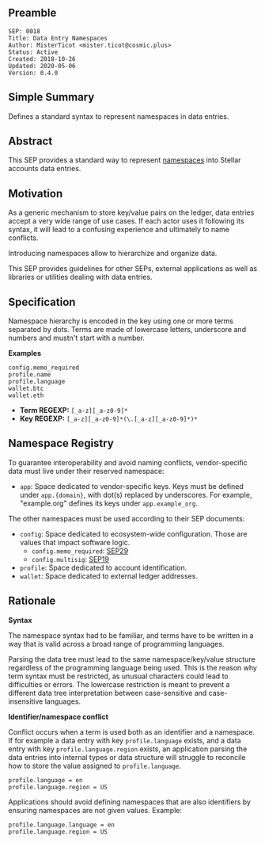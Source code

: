 ## Preamble

```
SEP: 0018
Title: Data Entry Namespaces
Author: MisterTicot <mister.ticot@cosmic.plus>
Status: Active
Created: 2018-10-26
Updated: 2020-05-06
Version: 0.4.0
```

## Simple Summary

Defines a standard syntax to represent namespaces in data entries.

## Abstract

This SEP provides a standard way to represent
[namespaces](https://en.wikipedia.org/wiki/Namespace) into Stellar accounts
data entries.

## Motivation

As a generic mechanism to store key/value pairs on the ledger, data entries
accept a very wide range of use cases. If each actor uses it following its
syntax, it will lead to a confusing experience and ultimately to name conflicts.

Introducing namespaces allow to hierarchize and organize data.

This SEP provides guidelines for other SEPs, external applications as well as
libraries or utilities dealing with data entries.

## Specification

Namespace hierarchy is encoded in the key using one or more terms separated by
dots. Terms are made of lowercase letters, underscore and numbers and mustn't
start with a number.

**Examples**

```
config.memo_required
profile.name
profile.language
wallet.btc
wallet.eth
```

* **Term REGEXP:** `[_a-z][_a-z0-9]*`
* **Key REGEXP:** `[_a-z][_a-z0-9]*(\.[_a-z][_a-z0-9]*)*`

## Namespace Registry

To guarantee interoperability and avoid naming conflicts, vendor-specific data
must live under their reserved namespace:

- `app`: Space dedicated to vendor-specific keys. Keys must be defined under
  `app.{domain}`, with dot(s) replaced by underscores. For example,
  "example.org" defines its keys under `app.example_org`.

The other namespaces must be used according to their SEP documents:

- `config`: Space dedicated to ecosystem-wide configuration. Those are values
  that impact software logic.
  - `config.memo_required`: [SEP29](sep-0029.md)
  - `config.multisig`: [SEP19](sep-0019.md)
- `profile`: Space dedicated to account identification.
- `wallet`: Space dedicated to external ledger addresses.




## Rationale

**Syntax**

The namespace syntax had to be familiar, and terms have to be written in a way
that is valid across a broad range of programming languages.

Parsing the data tree must lead to the same namespace/key/value structure
regardless of the programming language being used. This is the reason why term
syntax must be restricted, as unusual characters could lead to difficulties or
errors. The lowercase restriction is meant to prevent a different data tree
interpretation between case-sensitive and case-insensitive languages.

**Identifier/namespace conflict**

Conflict occurs when a term is used both as an identifier and a namespace. If
for example a data entry with key `profile.language` exists, and a data entry
with key `profile.language.region` exists, an application parsing the data
entries into internal types or data structure will struggle to reconcile how to
store the value assigned to `profile.language`.

```
profile.language = en
profile.language.region = US
```

Applications should avoid defining namespaces that are also identifiers by
ensuring namespaces are not given values. Example:

```
profile.language.language = en
profile.language.region = US
```
